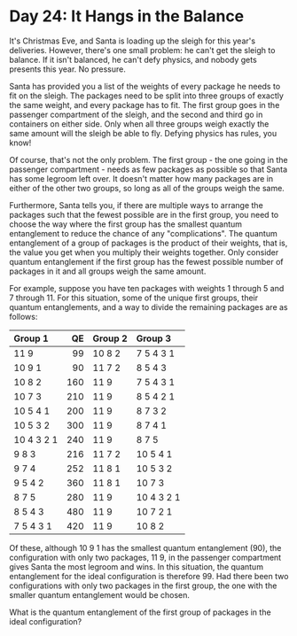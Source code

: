 # Day 24: It Hangs in the Balance

It's Christmas Eve, and Santa is loading up the sleigh for this year's deliveries.
However, there's one small problem: he can't get the sleigh to balance.
If it isn't balanced, he can't defy physics, and nobody gets presents this year.
No pressure.

Santa has provided you a list of the weights of every package he needs
to fit on the sleigh. The packages need to be split into three groups
of exactly the same weight, and every package has to fit.
The first group goes in the passenger compartment of the sleigh,
and the second and third go in containers on either side.
Only when all three groups weigh exactly the same amount
will the sleigh be able to fly.
Defying physics has rules, you know!

Of course, that's not the only problem.
The first group - the one going in the passenger compartment -
needs as few packages as possible so that Santa has some legroom left over.
It doesn't matter how many packages are in either of the other two groups,
so long as all of the groups weigh the same.

Furthermore, Santa tells you, if there are multiple ways to arrange the packages
such that the fewest possible are in the first group, you need to choose the way
where the first group has the smallest quantum entanglement to reduce the chance
of any "complications". The quantum entanglement of a group of packages is the
product of their weights, that is, the value you get when you multiply their
weights together. Only consider quantum entanglement if the first group has the
fewest possible number of packages in it and all groups weigh the same amount.

For example, suppose you have ten packages with weights 1 through 5 and 7 through 11.
For this situation, some of the unique first groups, their quantum entanglements,
and a way to divide the remaining packages are as follows:

|Group 1   |    QE|Group 2|Group 3   |
|:---------|-----:|:------|:---------|
|11 9      |    99|10 8 2 |7 5 4 3 1 |
|10 9 1    |    90|11 7 2 |8 5 4 3   |
|10 8 2    |   160|11 9   |7 5 4 3 1 |
|10 7 3    |   210|11 9   |8 5 4 2 1 |
|10 5 4 1  |   200|11 9   |8 7 3 2   |
|10 5 3 2  |   300|11 9   |8 7 4 1   |
|10 4 3 2 1|   240|11 9   |8 7 5     |
|9 8 3     |   216|11 7 2 |10 5 4 1  |
|9 7 4     |   252|11 8 1 |10 5 3 2  |
|9 5 4 2   |   360|11 8 1 |10 7 3    |
|8 7 5     |   280|11 9   |10 4 3 2 1|
|8 5 4 3   |   480|11 9   |10 7 2 1  |
|7 5 4 3 1 |   420|11 9   |10 8 2    |

Of these, although 10 9 1 has the smallest quantum entanglement (90),
the configuration with only two packages, 11 9, in the passenger compartment
gives Santa the most legroom and wins.
In this situation, the quantum entanglement
for the ideal configuration is therefore 99.
Had there been two configurations with only two packages in the first group,
the one with the smaller quantum entanglement would be chosen.

What is the quantum entanglement of the first
group of packages in the ideal configuration?
